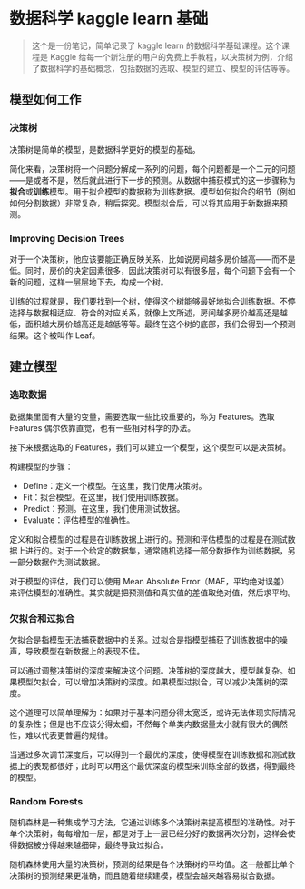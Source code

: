 # 数据科学 kaggle learn 基础

> 这个是一份笔记，简单记录了 kaggle learn 的数据科学基础课程。这个课程是 Kaggle 给每一个新注册的用户的免费上手教程，以决策树为例，介绍了数据科学的基础概念，包括数据的选取、模型的建立、模型的评估等等。

## 模型如何工作

### 决策树

决策树是简单的模型，是数据科学更好的模型的基础。

简化来看，决策树将一个问题分解成一系列的问题，每个问题都是一个二元的问题——是或者不是，然后就此进行下一步的预测。从数据中捕获模式的这一步骤称为**拟合**或**训练**模型。用于拟合模型的数据称为训练数据。模型如何拟合的细节（例如如何分割数据）非常复杂，稍后探究。模型拟合后，可以将其应用于新数据来预测。

### Improving Decision Trees

对于一个决策树，他应该要能正确反映关系，比如说房间越多房价越高——而不是低。同时，房价的决定因素很多，因此决策树可以有很多层，每个问题下会有一个新的问题，这样一层层地下去，构成一个树。

训练的过程就是，我们要找到一个树，使得这个树能够最好地拟合训练数据。不停选择与数据相适应、符合的对应关系，就像上文所述，房间越多房价越高还是越低，面积越大房价越高还是越低等等。最终在这个树的底部，我们会得到一个预测结果。这个被叫作 Leaf。

## 建立模型

### 选取数据

数据集里面有大量的变量，需要选取一些比较重要的，称为 Features。选取 Features 偶尔依靠直觉，也有一些相对科学的办法。

接下来根据选取的 Features，我们可以建立一个模型，这个模型可以是决策树。

构建模型的步骤：

- Define：定义一个模型。在这里，我们使用决策树。
- Fit：拟合模型。在这里，我们使用训练数据。
- Predict：预测。在这里，我们使用测试数据。
- Evaluate：评估模型的准确性。

定义和拟合模型的过程是在训练数据上进行的。预测和评估模型的过程是在测试数据上进行的。对于一个给定的数据集，通常随机选择一部分数据作为训练数据，另一部分数据作为测试数据。

对于模型的评估，我们可以使用 Mean Absolute Error（MAE，平均绝对误差）来评估模型的准确性。其实就是把预测值和真实值的差值取绝对值，然后求平均。

### 欠拟合和过拟合

欠拟合是指模型无法捕获数据中的关系。过拟合是指模型捕获了训练数据中的噪声，导致模型在新数据上的表现不佳。

可以通过调整决策树的深度来解决这个问题。决策树的深度越大，模型越复杂。如果模型欠拟合，可以增加决策树的深度。如果模型过拟合，可以减少决策树的深度。

这个道理可以简单理解为：如果对于基本问题分得太宽泛，或许无法体现实际情况的复杂性；但是也不应该分得太细，不然每个单类内数据量太小就有很大的偶然性，难以代表更普遍的规律。

当通过多次调节深度后，可以得到一个最优的深度，使得模型在训练数据和测试数据上的表现都很好；此时可以用这个最优深度的模型来训练全部的数据，得到最终的模型。

### Random Forests

随机森林是一种集成学习方法，它通过训练多个决策树来提高模型的准确性。对于单个决策树，每每增加一层，都是对于上一层已经分好的数据再次分割，这样会使得数据被分得越来越细碎，最终导致过拟合。

随机森林使用大量的决策树，预测的结果是各个决策树的平均值。这一般都比单个决策树的预测结果更准确，而且随着继续建模，模型会越来越容易拟合数据。
